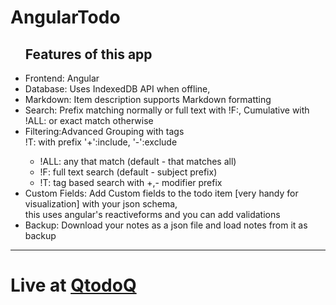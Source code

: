 # AngularTodo

<div class="h-full scroll-auto overflow-scroll justify-center">
    <div class="w-full flex flex-col justify-center">
        <div class="mb-8">
            <span class="block text-center text-4xl font-semibold text-emerald-600">
                <ul class="text-lg text-left mt-6 p-6 bg-white rounded-4xl shadow-md w-fit mx-auto">
                    <h2 class="text-center text-xl font-semibold mb-4">Features of this app</h2>
                    <li class="mb-2"><span class="font-medium">Frontend:</span> Angular</li>
                    <li class="mb-2"><span class="font-medium">Database:</span> Uses IndexedDB API when offline,</li>
                    <li class="mb-2"><span class="font-medium">Markdown:</span> Item description supports Markdown formatting</li>
                    <li class="mb-2"><span class="font-medium">Search:</span> Prefix matching normally or full text with !F:, Cumulative with !ALL: or exact match otherwise</li>
                    <li class="mb-2"><span class="font-medium">Filtering:</span>Advanced Grouping with tags<br> !T: with prefix '+':include, '-':exclude</li>
                    <ul class="text-lg text-left mt-6 p-6 bg-white rounded-4xl shadow-md w-fit mx-auto">
                        <li>!ALL: any that match (default - that matches all)</li>
                        <li>!F: full text search (default - subject prefix)</li>
                        <li>!T: tag based search with +,- modifier prefix</li>
                    </ul>
                    <li class="mb-2">
                        <span class="font-medium">Custom Fields:</span> Add Custom fields to the todo item [very handy for visualization] with your json schema,
                        <br> this uses angular's reactiveforms and you can add validations
                    </li>
					<li><span class="font-medium">Backup:</span> Download your notes as a json file and load notes from it as backup</li>
                </ul>
            </span>
        </div>
    </div>
</div>    

---

# Live at [QtodoQ](https://manishelf-qtodo.vercel.app/demo)